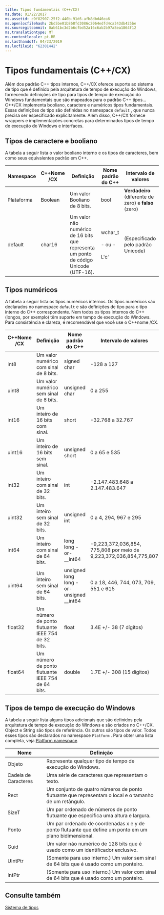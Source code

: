 ```yaml
---
title: Tipos fundamentais (C++/CX)
ms.date: 01/22/2017
ms.assetid: c9f82907-25f2-440b-91d6-afb8dbd46ea6
ms.openlocfilehash: 2bd5be01b868fd3086c2064edfd4ca343db425be
ms.sourcegitcommit: 0ab61bc3d2b6cfbd52a16c6ab2b97a8ea1864f12
ms.translationtype: MT
ms.contentlocale: pt-BR
ms.lasthandoff: 04/23/2019
ms.locfileid: "62301442"
---
```

# <a name="fundamental-types-ccx"></a>Tipos fundamentais (C++/CX)

Além dos padrão C++ tipos internos, C++/CX oferece suporte ao sistema de tipo que é definido pela arquitetura de tempo de execução do Windows, fornecendo definições de tipo para tipos de tempo de execução do Windows fundamentais que são mapeados para o padrão C++ tipos... C++/CX implementa booliano, caractere e numéricos tipos fundamentais. Essas definições de tipo são definidas no namespace `default` , que nunca precisa ser especificado explicitamente. Além disso, C++/CX fornece wrappers e implementações concretas para determinados tipos de tempo de execução do Windows e interfaces.

## <a name="boolean-and-character-types"></a>Tipos de caractere e booliano

A tabela a seguir lista o valor booliano interno e os tipos de caracteres, bem como seus equivalentes padrão em C++.

|Namespace|C++Nome /CX|Definição|Nome padrão do C++|Intervalo de valores|
|---------------|-----------------------------------------------------------------------|----------------|-------------------------|---------------------|
|Plataforma|Boolean|Um valor Booliano de 8 bits.|bool|**Verdadeiro** (diferente de zero) e **falso** (zero)|
|default|char16|Um valor não numérico de 16 bits que representa um ponto de código Unicode (UTF-16).|wchar_t<br /><br /> - ou -<br /><br /> L'c'|(Especificado pelo padrão Unicode)|

## <a name="numeric-types"></a>Tipos numéricos

A tabela a seguir lista os tipos numéricos internos. Os tipos numéricos são declarados no namespace `default` e são definições de tipo para o tipo interno do C++ correspondente. Nem todos os tipos internos do C++ (longos, por exemplo) têm suporte em tempo de execução do Windows. Para consistência e clareza, é recomendável que você use o C++nome /CX.

|C++Nome /CX|Definição|Nome padrão do C++|Intervalo de valores|
|-----------------------------------------------------------------------|----------------|-------------------------|---------------------|
|int8|Um valor numérico com sinal de 8 bits.|signed char|-128 a 127|
|uint8|Um valor numérico sem sinal de 8 bits.|unsigned char|0 a 255|
|int16|Um inteiro de 16 bits com sinal.|short|-32.768 a 32.767|
|uint16|Um inteiro de 16 bits sem sinal.|unsigned short|0 a 65 e 535|
|int32|Um inteiro com sinal de 32 bits.|int|-2.147.483.648 a 2.147.483.647|
|uint32|Um inteiro sem sinal de 32 bits.|unsigned int|0 a 4, 294, 967 e 295|
|int64|Um inteiro com sinal de 64 bits.|long long  -or- __int64|-9,223,372,036,854, 775,808 por meio de 9,223,372,036,854,775,807|
|uint64|Um inteiro sem sinal de 64 bits.|unsigned long long  -or- unsigned __int64|0 a 18, 446, 744, 073, 709, 551 e 615|
|float32|Um número de ponto flutuante IEEE 754 de 32 bits.|float|3.4E +/- 38 (7 dígitos)|
|float64|Um número de ponto flutuante IEEE 754 de 64 bits.|double|1.7E +/- 308 (15 dígitos)|

## <a name="windows-runtime-types"></a>Tipos de tempo de execução do Windows

A tabela a seguir lista alguns tipos adicionais que são definidos pela arquitetura de tempo de execução do Windows e são criados no C++/CX. Object e String são tipos de referência. Os outros são tipos de valor. Todos esses tipos são declarados no namespace `Platform` . Para obter uma lista completa, veja [Platform namespace](../cppcx/platform-namespace-c-cx.md).

|Nome|Definição|
|----------|----------------|
|Objeto|Representa qualquer tipo de tempo de execução do Windows.|
|Cadeia de Caracteres|Uma série de caracteres que representam o texto.|
|Rect|Um conjunto de quatro números de ponto flutuante que representam o local e o tamanho de um retângulo.|
|SizeT|Um par ordenado de números de ponto flutuante que especifica uma altura e largura.|
|Ponto|Um par ordenado de coordenadas x e y de ponto flutuante que define um ponto em um plano bidimensional.|
|Guid|Um valor não numérico de 128 bits que é usado como um identificador exclusivo.|
|UIntPtr|(Somente para uso interno.) Um valor sem sinal de 64 bits que é usado como um ponteiro.|
|IntPtr|(Somente para uso interno.)  Um valor com sinal de 64 bits que é usado como um ponteiro.|

## <a name="see-also"></a>Consulte também

[Sistema de tipos](../cppcx/type-system-c-cx.md)
